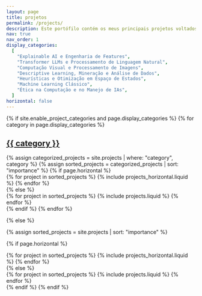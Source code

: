 ```yaml
---
layout: page
title: projetos
permalink: /projects/
description: Este portófilo contém os meus principais projetos voltados à área de Ciência de Dados e Aprendizado de Máquina, categorizados por área de estudo.
nav: true
nav_order: 1
display_categories:
  [
    "Explainable AI e Engenharia de Features",
    "Transformer LLMs e Processamento de Linguagem Natural",
    "Computação Visual e Processamento de Imagens",
    "Descriptive Learning, Mineração e Análise de Dados",
    "Heurísticas e Otimização em Espaço de Estados",
    "Machine Learning Clássico",
    "Ética na Computação e no Manejo de IAs",
  ]
horizontal: false
---
```


<!-- pages/projects.md -->
<div class="projects">
{% if site.enable_project_categories and page.display_categories %}
  <!-- Display categorized projects -->
  {% for category in page.display_categories %}
  <a id="{{ category }}" href=".#{{ category }}">
    <h2 class="category">{{ category }}</h2>
  </a>
  {% assign categorized_projects = site.projects | where: "category", category %}
  {% assign sorted_projects = categorized_projects | sort: "importance" %}
  <!-- Generate cards for each project -->
  {% if page.horizontal %}
  <div class="container">
    <div class="row row-cols-1 row-cols-md-2">
    {% for project in sorted_projects %}
      {% include projects_horizontal.liquid %}
    {% endfor %}
    </div>
  </div>
  {% else %}
  <div class="row row-cols-1 row-cols-md-3">
    {% for project in sorted_projects %}
      {% include projects.liquid %}
    {% endfor %}
  </div>
  {% endif %}
  {% endfor %}

{% else %}

<!-- Display projects without categories -->

{% assign sorted_projects = site.projects | sort: "importance" %}

  <!-- Generate cards for each project -->

{% if page.horizontal %}

  <div class="container">
    <div class="row row-cols-1 row-cols-md-2">
    {% for project in sorted_projects %}
      {% include projects_horizontal.liquid %}
    {% endfor %}
    </div>
  </div>
  {% else %}
  <div class="row row-cols-1 row-cols-md-3">
    {% for project in sorted_projects %}
      {% include projects.liquid %}
    {% endfor %}
  </div>
  {% endif %}
{% endif %}
</div>
